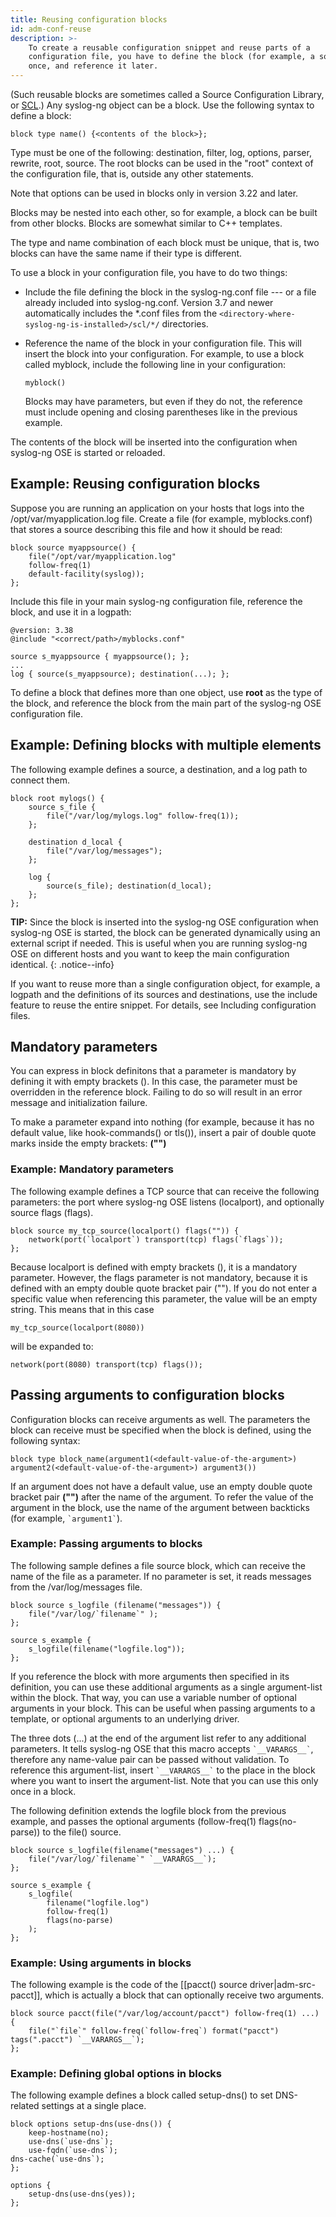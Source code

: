 ```yaml
---
title: Reusing configuration blocks
id: adm-conf-reuse
description: >-
    To create a reusable configuration snippet and reuse parts of a
    configuration file, you have to define the block (for example, a source)
    once, and reference it later.
---
```


(Such reusable blocks are sometimes called a Source Configuration Library, or
[SCL](https://www.syslog-ng.com/community/b/blog/posts/creating-your-first-block-for-the-syslog-ng-configuration-library-scl).)
Any syslog-ng object can be a block. Use the following syntax to define
a block:

```config
block type name() {<contents of the block>};
```

Type must be one of the following: destination, filter, log, options,
parser, rewrite, root, source. The root blocks can be used in the
"root" context of the configuration file, that is, outside any other
statements.

Note that options can be used in blocks only in version 3.22 and later.

Blocks may be nested into each other, so for example, a block can be
built from other blocks. Blocks are somewhat similar to C++ templates.

The type and name combination of each block must be unique, that is, two
blocks can have the same name if their type is different.

To use a block in your configuration file, you have to do two things:

- Include the file defining the block in the syslog-ng.conf file ---
    or a file already included into syslog-ng.conf. Version 3.7 and
    newer automatically includes the *.conf files from the
    `<directory-where-syslog-ng-is-installed>/scl/*/` directories.

- Reference the name of the block in your configuration file. This
    will insert the block into your configuration. For example, to use a
    block called myblock, include the following line in your
    configuration:

    ```config
    myblock()
    ```

    Blocks may have parameters, but even if they do not, the reference
    must include opening and closing parentheses like in the previous
    example.

The contents of the block will be inserted into the configuration when
syslog-ng OSE is started or reloaded.

## Example: Reusing configuration blocks

Suppose you are running an application on your hosts that logs into the
/opt/var/myapplication.log file. Create a file (for example,
myblocks.conf) that stores a source describing this file and how it
should be read:

```config
block source myappsource() {
    file("/opt/var/myapplication.log" 
    follow-freq(1) 
    default-facility(syslog));
};
```

Include this file in your main syslog-ng configuration file, reference
the block, and use it in a logpath:

```config
@version: 3.38
@include "<correct/path>/myblocks.conf"

source s_myappsource { myappsource(); };
...
log { source(s_myappsource); destination(...); };
```

To define a block that defines more than one object, use **root** as the
type of the block, and reference the block from the main part of the
syslog-ng OSE configuration file.

## Example: Defining blocks with multiple elements

The following example defines a source, a destination, and a log path to
connect them.

```config
block root mylogs() {
    source s_file {
        file("/var/log/mylogs.log" follow-freq(1));
    };

    destination d_local {
        file("/var/log/messages");
    };

    log {
        source(s_file); destination(d_local);
    };
};
```

**TIP:** Since the block is inserted into the syslog-ng OSE configuration
when syslog-ng OSE is started, the block can be generated dynamically
using an external script if needed. This is useful when you are running
syslog-ng OSE on different hosts and you want to keep the main
configuration identical.
{: .notice--info}

If you want to reuse more than a single configuration object, for
example, a logpath and the definitions of its sources and destinations,
use the include feature to reuse the entire snippet. For details, see
Including configuration files.  

## Mandatory parameters

You can express in block definitons that a parameter is mandatory by
defining it with empty brackets (). In this case, the parameter must be
overridden in the reference block. Failing to do so will result in an
error message and initialization failure.

To make a parameter expand into nothing (for example, because it has no
default value, like hook-commands() or tls()), insert a pair of double
quote marks inside the empty brackets: **("")**

### Example: Mandatory parameters

The following example defines a TCP source that can receive the
following parameters: the port where syslog-ng OSE listens (localport),
and optionally source flags (flags).

```config
block source my_tcp_source(localport() flags("")) {
    network(port(`localport`) transport(tcp) flags(`flags`));
};
```

Because localport is defined with empty brackets (), it is a mandatory
parameter. However, the flags parameter is not mandatory, because it is
defined with an empty double quote bracket pair (""). If you do not
enter a specific value when referencing this parameter, the value will
be an empty string. This means that in this case

```config
my_tcp_source(localport(8080))
```

will be expanded to:

```config
network(port(8080) transport(tcp) flags());
```

## Passing arguments to configuration blocks

Configuration blocks can receive arguments as well. The parameters the
block can receive must be specified when the block is defined, using the
following syntax:

```config
block type block_name(argument1(<default-value-of-the-argument>) 
argument2(<default-value-of-the-argument>) argument3())
```

If an argument does not have a default value, use an empty double quote
bracket pair **("")** after the name of the argument. To refer the
value of the argument in the block, use the name of the argument between
backticks (for example, `` `argument1` ``).

### Example: Passing arguments to blocks

The following sample defines a file source block, which can receive the
name of the file as a parameter. If no parameter is set, it reads
messages from the /var/log/messages file.

```config
block source s_logfile (filename("messages")) {
    file("/var/log/`filename`" );
};

source s_example {
    s_logfile(filename("logfile.log"));
};
```

If you reference the block with more arguments then specified in its
definition, you can use these additional arguments as a single
argument-list within the block. That way, you can use a variable number
of optional arguments in your block. This can be useful when passing
arguments to a template, or optional arguments to an underlying driver.

The three dots (...) at the end of the argument list refer to any
additional parameters. It tells syslog-ng OSE that this macro accepts
`` `__VARARGS__` ``, therefore any name-value pair can be passed without
validation. To reference this argument-list, insert
`` `__VARARGS__` `` to the place in the block where you want to
insert the argument-list. Note that you can use this only once in a
block.

The following definition extends the logfile block from the previous
example, and passes the optional arguments (follow-freq(1)
flags(no-parse)) to the file() source.

```config
block source s_logfile(filename("messages") ...) {
    file("/var/log/`filename`" `__VARARGS__`);
};

source s_example {
    s_logfile(
        filename("logfile.log")
        follow-freq(1)
        flags(no-parse)
    );
};
```

### Example: Using arguments in blocks

The following example is the code of the
[[pacct() source driver|adm-src-pacct]], which is actually a block that
can optionally receive two arguments.

```config
block source pacct(file("/var/log/account/pacct") follow-freq(1) ...) {
    file("`file`" follow-freq(`follow-freq`) format("pacct") tags(".pacct") `__VARARGS__`);
};
```

### Example: Defining global options in blocks

The following example defines a block called setup-dns() to set
DNS-related settings at a single place.

```config
block options setup-dns(use-dns()) {
    keep-hostname(no);
    use-dns(`use-dns`);
    use-fqdn(`use-dns`);
dns-cache(`use-dns`);
};

options {
    setup-dns(use-dns(yes));
};
```
